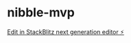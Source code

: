 # nibble-mvp

[Edit in StackBlitz next generation editor ⚡️](https://stackblitz.com/~/github.com/rudrasingh500/nibble-mvp)